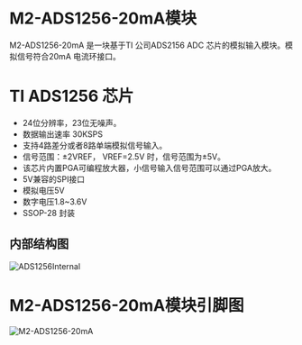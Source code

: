 # M2-ADS1256-20mA模块
M2-ADS1256-20mA 是一块基于TI 公司ADS2156 ADC 芯片的模拟输入模块。模拟信号符合20mA 电流环接口。 
# TI ADS1256 芯片
+ 24位分辨率，23位无噪声。
+ 数据输出速率 30KSPS
+ 支持4路差分或者8路单端模拟信号输入。
+ 信号范围：±2VREF， VREF=2.5V 时，信号范围为±5V。
+ 该芯片内置PGA可编程放大器，小信号输入信号范围可以通过PGA放大。
+ 5V兼容的SPI接口
+ 模拟电压5V
+ 数字电压1.8~3.6V
+ SSOP-28 封装
## 内部结构图

![ADS1256Internal](https://github.com/modular2/modular2/blob/master/hardware/images/ADS1256Internal.png)
# M2-ADS1256-20mA模块引脚图
 ![M2-ADS1256-20mA](https://github.com/modular2/modular2/blob/master/hardware/images/M2-ADS1256-20mA.png)
